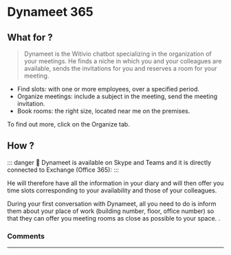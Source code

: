 # Dynameet 365

<!-- <img :src="$withBase('/assets/img/fr/dynameet.png')" alt="low score"> -->

## What for ?

>Dynameet is the Witivio chatbot specializing in the organization of your meetings. He finds a niche in which you and your colleagues are available, sends the invitations for you and reserves a room for your meeting.

* Find slots: with one or more employees, over a specified period.
* Organize meetings: include a subject in the meeting, send the meeting invitation.
* Book rooms: the right size, located near me on the premises.


To find out more, click on the Organize tab.

## How ?

::: danger 🔴
Dynameet is available on Skype and Teams and it is directly connected to Exchange (Office 365):
:::

He will therefore have all the information in your diary and will then offer you time slots corresponding to your availability and those of your colleagues.

During your first conversation with Dynameet, all you need to do is inform them about your place of work (building number, floor, office number) so that they can offer you meeting rooms as close as possible to your space. .


### Comments
---

<Commentaire />

